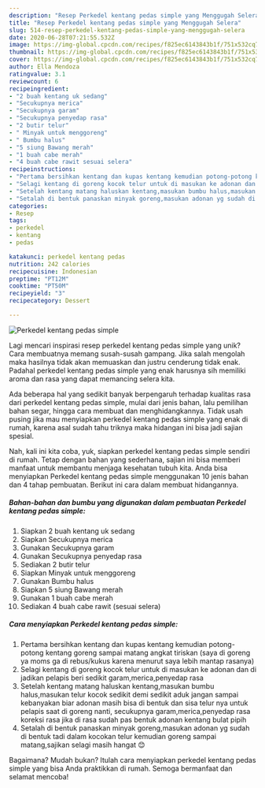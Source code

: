 ```yaml
---
description: "Resep Perkedel kentang pedas simple yang Menggugah Selera"
title: "Resep Perkedel kentang pedas simple yang Menggugah Selera"
slug: 514-resep-perkedel-kentang-pedas-simple-yang-menggugah-selera
date: 2020-06-28T07:21:55.532Z
image: https://img-global.cpcdn.com/recipes/f825ec6143843b1f/751x532cq70/perkedel-kentang-pedas-simple-foto-resep-utama.jpg
thumbnail: https://img-global.cpcdn.com/recipes/f825ec6143843b1f/751x532cq70/perkedel-kentang-pedas-simple-foto-resep-utama.jpg
cover: https://img-global.cpcdn.com/recipes/f825ec6143843b1f/751x532cq70/perkedel-kentang-pedas-simple-foto-resep-utama.jpg
author: Ella Mendoza
ratingvalue: 3.1
reviewcount: 6
recipeingredient:
- "2 buah kentang uk sedang"
- "Secukupnya merica"
- "Secukupnya garam"
- "Secukupnya penyedap rasa"
- "2 butir telur"
- " Minyak untuk menggoreng"
- " Bumbu halus"
- "5 siung Bawang merah"
- "1 buah cabe merah"
- "4 buah cabe rawit sesuai selera"
recipeinstructions:
- "Pertama bersihkan kentang dan kupas kentang kemudian potong-potong kentang goreng sampai matang angkat tiriskan (saya di goreng ya moms ga di rebus/kukus karena menurut saya lebih mantap rasanya)"
- "Selagi kentang di goreng kocok telur untuk di masukan ke adonan dan di jadikan pelapis beri sedikit garam,merica,penyedap rasa"
- "Setelah kentang matang haluskan kentang,masukan bumbu halus,masukan telur kocok sedikit demi sedikit aduk jangan sampai kebanyakan biar adonan masih bisa di bentuk dan sisa telur nya untuk pelapis saat di goreng nanti, secukupnya garam,merica,penyedap rasa koreksi rasa jika di rasa sudah pas bentuk adonan kentang bulat pipih"
- "Setalah di bentuk panaskan minyak goreng,masukan adonan yg sudah di bentuk tadi dalam kocokan telur kemudian goreng sampai matang,sajikan selagi masih hangat 😊"
categories:
- Resep
tags:
- perkedel
- kentang
- pedas

katakunci: perkedel kentang pedas 
nutrition: 242 calories
recipecuisine: Indonesian
preptime: "PT12M"
cooktime: "PT50M"
recipeyield: "3"
recipecategory: Dessert

---
```



![Perkedel kentang pedas simple](https://img-global.cpcdn.com/recipes/f825ec6143843b1f/751x532cq70/perkedel-kentang-pedas-simple-foto-resep-utama.jpg)

Lagi mencari inspirasi resep perkedel kentang pedas simple yang unik? Cara membuatnya memang susah-susah gampang. Jika salah mengolah maka hasilnya tidak akan memuaskan dan justru cenderung tidak enak. Padahal perkedel kentang pedas simple yang enak harusnya sih memiliki aroma dan rasa yang dapat memancing selera kita.

Ada beberapa hal yang sedikit banyak berpengaruh terhadap kualitas rasa dari perkedel kentang pedas simple, mulai dari jenis bahan, lalu pemilihan bahan segar, hingga cara membuat dan menghidangkannya. Tidak usah pusing jika mau menyiapkan perkedel kentang pedas simple yang enak di rumah, karena asal sudah tahu triknya maka hidangan ini bisa jadi sajian spesial.




Nah, kali ini kita coba, yuk, siapkan perkedel kentang pedas simple sendiri di rumah. Tetap dengan bahan yang sederhana, sajian ini bisa memberi manfaat untuk membantu menjaga kesehatan tubuh kita. Anda bisa menyiapkan Perkedel kentang pedas simple menggunakan 10 jenis bahan dan 4 tahap pembuatan. Berikut ini cara dalam membuat hidangannya.

<!--inarticleads1-->

##### Bahan-bahan dan bumbu yang digunakan dalam pembuatan Perkedel kentang pedas simple:

1. Siapkan 2 buah kentang uk sedang
1. Siapkan Secukupnya merica
1. Gunakan Secukupnya garam
1. Gunakan Secukupnya penyedap rasa
1. Sediakan 2 butir telur
1. Siapkan  Minyak untuk menggoreng
1. Gunakan  Bumbu halus
1. Siapkan 5 siung Bawang merah
1. Gunakan 1 buah cabe merah
1. Sediakan 4 buah cabe rawit (sesuai selera)




<!--inarticleads2-->

##### Cara menyiapkan Perkedel kentang pedas simple:

1. Pertama bersihkan kentang dan kupas kentang kemudian potong-potong kentang goreng sampai matang angkat tiriskan (saya di goreng ya moms ga di rebus/kukus karena menurut saya lebih mantap rasanya)
1. Selagi kentang di goreng kocok telur untuk di masukan ke adonan dan di jadikan pelapis beri sedikit garam,merica,penyedap rasa
1. Setelah kentang matang haluskan kentang,masukan bumbu halus,masukan telur kocok sedikit demi sedikit aduk jangan sampai kebanyakan biar adonan masih bisa di bentuk dan sisa telur nya untuk pelapis saat di goreng nanti, secukupnya garam,merica,penyedap rasa koreksi rasa jika di rasa sudah pas bentuk adonan kentang bulat pipih
1. Setalah di bentuk panaskan minyak goreng,masukan adonan yg sudah di bentuk tadi dalam kocokan telur kemudian goreng sampai matang,sajikan selagi masih hangat 😊




Bagaimana? Mudah bukan? Itulah cara menyiapkan perkedel kentang pedas simple yang bisa Anda praktikkan di rumah. Semoga bermanfaat dan selamat mencoba!
